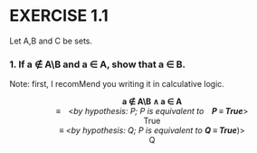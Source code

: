 # EXERCISE 1.1
Let A,B and C be sets.
###  1.  If a ∉ A\B and a ∈ A, show that a ∈ B.
Note: first, I recomMend you writing it in calculative logic.
<div align="center">

**a ∉ A\B ∧ a ∈ A**<br>
≡ <*by hypothesis: P; P is equivalent to **P ≡ True***> <br>
True<br>
≡ <*by hypothesis: Q; P is equivalent to **Q ≡ True***)> <br>
Q

</div>
